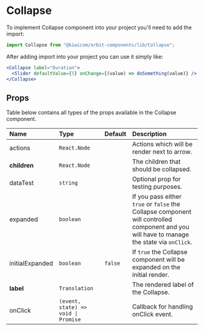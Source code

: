 # Collapse
To implement Collapse component into your project you'll need to add the import:
```jsx
import Collapse from "@kiwicom/orbit-components/lib/Collapse";
```

After adding import into your project you can use it simply like:
```jsx
<Collapse label="Duration">
  <Slider defaultValue={5} onChange={(value) => doSomething(value)} />
</Collapse>
```

## Props
Table below contains all types of the props available in the Collapse component.
  
| Name            | Type                                | Default         | Description                     |
| :-------------- | :---------------------------------- | :-------------- | :------------------------------ |
| actions         | `React.Node`                        |                 | Actions which will be render next to arrow.
| **children**    | `React.Node`                        |                 | The children that should be collapsed.
| dataTest        | `string`                            |                 | Optional prop for testing purposes.
| expanded        | `boolean`                           |                 | If you pass either `true` or `false` the Collapse component will controlled component and you will have to manage the state via `onClick`.
| initialExpanded | `boolean`                           | `false`         | If `true` the Collapse component will be expanded on the initial render.
| **label**       | `Translation`                       |                 | The rendered label of the Collapse.
| onClick         | `(event, state) => void \| Promise` |                 | Callback for handling onClick event.
